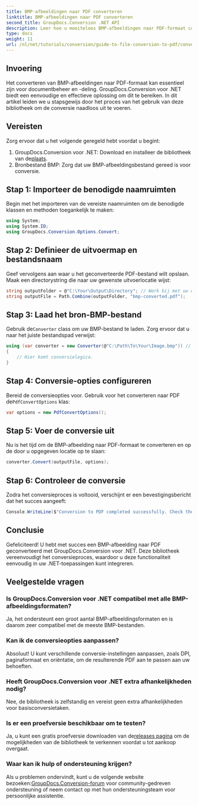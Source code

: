 ```yaml
---
title: BMP-afbeeldingen naar PDF converteren
linktitle: BMP-afbeeldingen naar PDF converteren
second_title: GroupDocs.Conversion .NET API
description: Leer hoe u moeiteloos BMP-afbeeldingen naar PDF-formaat converteert met GroupDocs.Conversion voor .NET. Deze uitgebreide stapsgewijze tutorial behandelt vereisten, bronbestandverwerking en aanpassingsopties.
type: docs
weight: 11
url: /nl/net/tutorials/conversion/guide-to-file-conversion-to-pdf/converting-bmp-to-pdf/
---
```

## Invoering

Het converteren van BMP-afbeeldingen naar PDF-formaat kan essentieel zijn voor documentbeheer en -deling. GroupDocs.Conversion voor .NET biedt een eenvoudige en effectieve oplossing om dit te bereiken. In dit artikel leiden we u stapsgewijs door het proces van het gebruik van deze bibliotheek om de conversie naadloos uit te voeren.

## Vereisten

Zorg ervoor dat u het volgende geregeld hebt voordat u begint:

1.  GroupDocs.Conversion voor .NET: Download en installeer de bibliotheek van de[plaats](https://releases.groupdocs.com/conversion/net/).
2. Bronbestand BMP: Zorg dat uw BMP-afbeeldingsbestand gereed is voor conversie.

## Stap 1: Importeer de benodigde naamruimten

Begin met het importeren van de vereiste naamruimten om de benodigde klassen en methoden toegankelijk te maken:

```csharp
using System;
using System.IO;
using GroupDocs.Conversion.Options.Convert;
```

## Stap 2: Definieer de uitvoermap en bestandsnaam

Geef vervolgens aan waar u het geconverteerde PDF-bestand wilt opslaan. Maak een directorystring die naar uw gewenste uitvoerlocatie wijst:

```csharp
string outputFolder = @"C:\Your\Output\Directory"; // Werk bij met uw directorypad
string outputFile = Path.Combine(outputFolder, "bmp-converted.pdf");
```

## Stap 3: Laad het bron-BMP-bestand

 Gebruik de`Converter` class om uw BMP-bestand te laden. Zorg ervoor dat u naar het juiste bestandspad verwijst:

```csharp
using (var converter = new Converter(@"C:\Path\To\Your\Image.bmp")) // Update met uw BMP-bestandspad
{
    // Hier komt conversielogica.
}
```

## Stap 4: Conversie-opties configureren

 Bereid de conversieopties voor. Gebruik voor het converteren naar PDF de`PdfConvertOptions` klas:

```csharp
var options = new PdfConvertOptions();
```

## Stap 5: Voer de conversie uit

Nu is het tijd om de BMP-afbeelding naar PDF-formaat te converteren en op de door u opgegeven locatie op te slaan:

```csharp
converter.Convert(outputFile, options);
```

## Stap 6: Controleer de conversie

Zodra het conversieproces is voltooid, verschijnt er een bevestigingsbericht dat het succes aangeeft:

```csharp
Console.WriteLine($"Conversion to PDF completed successfully. Check the output in: {outputFolder}");
```

## Conclusie

Gefeliciteerd! U hebt met succes een BMP-afbeelding naar PDF geconverteerd met GroupDocs.Conversion voor .NET. Deze bibliotheek vereenvoudigt het conversieproces, waardoor u deze functionaliteit eenvoudig in uw .NET-toepassingen kunt integreren.

## Veelgestelde vragen

### Is GroupDocs.Conversion voor .NET compatibel met alle BMP-afbeeldingsformaten?

Ja, het ondersteunt een groot aantal BMP-afbeeldingsformaten en is daarom zeer compatibel met de meeste BMP-bestanden.

### Kan ik de conversieopties aanpassen?

Absoluut! U kunt verschillende conversie-instellingen aanpassen, zoals DPI, paginaformaat en oriëntatie, om de resulterende PDF aan te passen aan uw behoeften.

### Heeft GroupDocs.Conversion voor .NET extra afhankelijkheden nodig?

Nee, de bibliotheek is zelfstandig en vereist geen extra afhankelijkheden voor basisconversietaken.

### Is er een proefversie beschikbaar om te testen?

 Ja, u kunt een gratis proefversie downloaden van de[releases pagina](https://releases.groupdocs.com/) om de mogelijkheden van de bibliotheek te verkennen voordat u tot aankoop overgaat.

### Waar kan ik hulp of ondersteuning krijgen?

Als u problemen ondervindt, kunt u de volgende website bezoeken:[GroupDocs.Conversion-forum](https://forum.groupdocs.com/c/conversion/11) voor community-gedreven ondersteuning of neem contact op met hun ondersteuningsteam voor persoonlijke assistentie.